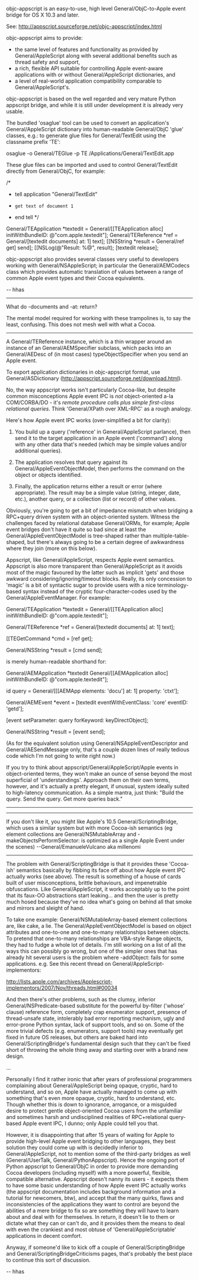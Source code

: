 objc-appscript is an easy-to-use, high level General/ObjC-to-Apple event bridge for OS X 10.3 and later. 

See: http://appscript.sourceforge.net/objc-appscript/index.html

objc-appscript aims to provide:


* the same level of features and functionality as provided by General/AppleScript along with several additional benefits such as thread safety and support,
* a rich, flexible API suitable for controlling Apple event-aware applications with or without General/AppleScript dictionaries, and
* a level of real-world application compatibility comparable to General/AppleScript's.


objc-appscript is based on the well regarded and very mature Python appscript bridge, and while it is still under development it is already very usable.

The bundled 'osaglue' tool can be used to convert an application's General/AppleScript dictionary into human-readable General/ObjC 'glue' classes, e.g.: to generate glue files for General/TextEdit using the classname prefix 'TE':

     
osaglue -o General/TEGlue -p TE /Applications/General/TextEdit.app
 

These glue files can be imported and used to control General/TextEdit directly from General/ObjC, for example:

     
/*
 * tell application "General/TextEdit"
 *     get text of document 1
 * end tell
 */

General/TEApplication *textedit = General/[[TEApplication alloc]  initWithBundleID: @"com.apple.textedit"];
General/TEReference *ref        = General/[textedit documents] at: 1] text];
[[NSString *result        = General/ref get] send];
[[NSLog(@"Result: %@", result);
[textedit release];


objc-appscript also provides several classes very useful to developers working with General/NSAppleScript; in particular the General/AEMCodecs class which provides automatic translation of values between a range of common Apple event types and their Cocoa equivalents.

-- hhas

----

What do -documents and -at: return?  

The mental model required for working with these trampolines is, to say the least, confusing.  This does not mesh well with what a Cocoa.

----
A General/TEReference instance, which is a thin wrapper around an instance of an General/AEMSpecifier subclass, which packs into an General/AEDesc of (in most cases) typeObjectSpecifier when you send an Apple event. 

To export application dictionaries in objc-appscript format, use General/ASDictionary (http://appscript.sourceforge.net/download.html).

No, the way appscript works isn't particularly Cocoa-like, but despite common misconceptions Apple event IPC is *not* object-oriented a-la COM/CORBA/DO - it's *remote procedure calls plus simple first-class relational queries*. Think 'General/XPath over XML-RPC' as a rough analogy.

Here's how Apple event IPC works (over-simplified a bit for clarity):

1. You build up a query ('reference' in General/AppleScript parlance), then send it to the target application in an Apple event ('command') along with any other data that's needed (which may be simple values and/or additional queries). 

2. The application resolves that query against its General/AppleEventObjectModel, then performs the command on the object or objects identified.

3. Finally, the application returns either a result or error (where appropriate). The result may be a simple value (string, integer, date, etc.), another query, or a collection (list or record) of other values.

Obviously, you're going to get a bit of impedance mismatch when bridging a RPC+query driven system with an object-oriented system. Witness the challenges faced by relational database General/ORMs, for example; Apple event bridges don't have it quite so bad since at least the General/AppleEventObjectModel is tree-shaped rather than multiple-table-shaped, but there's always going to be a certain degree of awkwardness where they join (more on this below).

Appscript, like General/AppleScript, respects Apple event semantics. Appscript is also more transparent than General/AppleScript as it avoids most of the magic favoured by the latter such as implicit 'gets' and those awkward considering/ignoring/timeout blocks. Really, its only concession to 'magic' is a bit of syntactic sugar to provide users with a nice terminology-based syntax instead of the cryptic four-character-codes used by the General/AppleEventManager. For example:

    
General/TEApplication *textedit = General/[[TEApplication alloc] initWithBundleID: @"com.apple.textedit"];

General/TEReference *ref = General/[textedit documents] at: 1] text];

[[TEGetCommand *cmd = [ref get];

General/NSString *result = [cmd send];


is merely human-readable shorthand for:

    
General/AEMApplication *textedit General/[[AEMApplication alloc] initWithBundleID: @"com.apple.textedit"];

id query = General/[[[AEMApp elements: 'docu'] at: 1] property: 'ctxt'];

General/AEMEvent *event = [textedit eventWithEventClass: 'core' eventID: 'getd'];

[event setParameter: query forKeyword: keyDirectObject];

General/NSString *result = [event send];


(As for the equivalent solution using General/NSAppleEventDescriptor and General/AESendMessage only, that's a couple dozen lines of really tedious code which I'm not going to write right now.)

If you try to think about appscript/General/AppleScript/Apple events in object-oriented terms, they won't make an ounce of sense beyond the most superficial of 'understandings'. Approach them on their own terms, however, and it's actually a pretty elegant, if unusual, system ideally suited to high-latency communication. As a simple mantra, just think: "Build the query. Send the query. Get more queries back."

----

----

If you don't like it, you might like Apple's 10.5 General/ScriptingBridge, which uses a similar system but with more Cocoa-ish semantics (eg element collections are General/NSMutableArray and -makeObjectsPerformSelector: is optimized as a single Apple Event under the scenes) --General/EmanueleVulcano aka millenomi

----

The problem with General/ScriptingBridge is that it provides these 'Cocoa-ish' semantics basically by fibbing its face off about how Apple event IPC actually works (see above). The result is something of a house of cards built of user misconceptions, brittle behaviours, and impenetrable obfuscations. Like General/AppleScript, it works acceptably up to the point that its faux-OO abstractions start leaking... and then the user is pretty much hosed because they've no idea what's going on behind all that smoke and mirrors and sleight of hand.

To take one example: General/NSMutableArray-based element collections are, like cake, a lie. The General/AppleEventObjectModel is based on object attributes and one-to-one and one-to-many relationships between objects. To pretend that one-to-many relationships are VBA-style Range objects, they had to fudge a whole lot of details. I'm still working on a list of all the ways this can possibly go wrong, but one of the simpler ones that has already hit several users is the problem where -addObject: fails for some applications. e.g. See this recent thread on General/AppleScript-implementors:

http://lists.apple.com/archives/Applescript-implementors/2007/Nov/threads.html#00034

And then there's other problems, such as the clumsy, inferior General/NSPredicate-based substitute for the powerful by-filter ('whose' clause) reference form, completely crap enumerator support, presence of thread-unsafe state, intolerably bad error reporting mechanism, ugly and error-prone Python syntax, lack of support tools, and so on. Some of the more trivial defects (e.g. enumerators, support tools) may eventually get fixed in future OS releases, but others are baked hard into General/ScriptingBridge's fundamental design such that they can't be fixed short of throwing the whole thing away and starting over with a brand new design.

...

Personally I find it rather ironic that after years of professional programmers complaining about General/AppleScript being opaque, cryptic, hard to understand, and so on, Apple have actually managed to come up with something that's even more opaque, cryptic, hard to understand, etc. Though whether this is down to ignorance, arrogance, or a misguided desire to protect gentle object-oriented Cocoa users from the unfamiliar and sometimes harsh and undisciplined realities of RPC+relational query-based Apple event IPC, I dunno; only Apple could tell you that.

However, it is disappointing that after 15 years of waiting for Apple to provide high-level Apple event bridging to other languages, they best solution they could come up with is decidedly inferior to General/AppleScript, not to mention some of the third-party bridges as well (General/UserTalk, General/PythonAppscript). Hence the ongoing port of Python appscript to General/ObjC in order to provide more demanding Cocoa developers (including myself) with a more powerful, flexible, compatible alternative. Appscript doesn't nanny its users - it expects them to have some basic understanding of how Apple event IPC actually works (the appscript documentation includes background information and a tutorial for newcomers, btw), and accept that the many quirks, flaws and inconsistencies of the applications they want to control are beyond the abilities of a mere bridge to fix so are something they will have to learn about and deal with for themselves. In return, it doesn't lie to them or dictate what they can or can't do, and it provides them the means to deal with even the crankiest and most obtuse of 'General/AppleScriptable' applications in decent comfort.

Anyway, if someone'd like to kick off a couple of General/ScriptingBridge and General/ScriptingBridgeCriticisms pages, that's probably the best place to continue this sort of discussion.

-- hhas